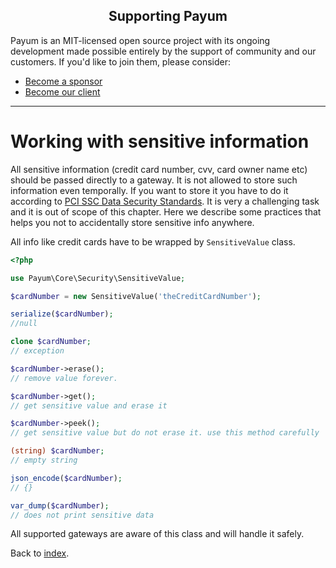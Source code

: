<h2 align="center">Supporting Payum</h2>

Payum is an MIT-licensed open source project with its ongoing development made possible entirely by the support of community and our customers. If you'd like to join them, please consider:

- [Become a sponsor](https://www.patreon.com/makasim)
- [Become our client](http://forma-pro.com/)

---

# Working with sensitive information

All sensitive information (credit card number, cvv, card owner name etc) should be passed directly to a gateway.
It is not allowed to store such information even temporally.
If you want to store it you have to do it according to [PCI SSC Data Security Standards](https://www.pcisecuritystandards.org/security_standards/).
It is very a challenging task and it is out of scope of this chapter.
Here we describe some practices that helps you not to accidentally store sensitive info anywhere.

All info like credit cards have to be wrapped by `SensitiveValue` class.

```php
<?php

use Payum\Core\Security\SensitiveValue;

$cardNumber = new SensitiveValue('theCreditCardNumber');

serialize($cardNumber);
//null

clone $cardNumber;
// exception

$cardNumber->erase();
// remove value forever.

$cardNumber->get();
// get sensitive value and erase it

$cardNumber->peek();
// get sensitive value but do not erase it. use this method carefully

(string) $cardNumber;
// empty string

json_encode($cardNumber);
// {}

var_dump($cardNumber);
// does not print sensitive data
```

All supported gateways are aware of this class and will handle it safely.

Back to [index](index.md).
